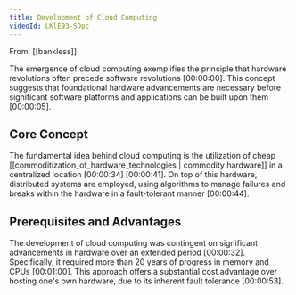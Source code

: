 ```yaml
---
title: Development of Cloud Computing
videoId: LKlE93-SDpc
---
```


From: [[bankless]] <br/> 

The emergence of cloud computing exemplifies the principle that hardware revolutions often precede software revolutions <a class="yt-timestamp" data-t="00:00:00">[00:00:00]</a>. This concept suggests that foundational hardware advancements are necessary before significant software platforms and applications can be built upon them <a class="yt-timestamp" data-t="00:00:05">[00:00:05]</a>.

## Core Concept

The fundamental idea behind cloud computing is the utilization of cheap [[commoditization_of_hardware_technologies | commodity hardware]] in a centralized location <a class="yt-timestamp" data-t="00:00:34">[00:00:34]</a> <a class="yt-timestamp" data-t="00:00:41">[00:00:41]</a>. On top of this hardware, distributed systems are employed, using algorithms to manage failures and breaks within the hardware in a fault-tolerant manner <a class="yt-timestamp" data-t="00:00:44">[00:00:44]</a>.

## Prerequisites and Advantages

The development of cloud computing was contingent on significant advancements in hardware over an extended period <a class="yt-timestamp" data-t="00:00:32">[00:00:32]</a>. Specifically, it required more than 20 years of progress in memory and CPUs <a class="yt-timestamp" data-t="00:01:00">[00:01:00]</a>. This approach offers a substantial cost advantage over hosting one's own hardware, due to its inherent fault tolerance <a class="yt-timestamp" data-t="00:00:53">[00:00:53]</a>.